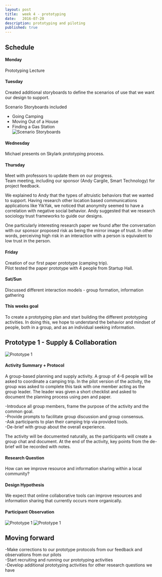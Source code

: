 ```yaml
---
layout: post
title:  week 4 - prototyping
date:   2016-07-20
description: prototyping and piloting
published: true
---
```

## Schedule  

#### Monday
Prototyping Lecture  

#### Tuesday
Created additional storyboards to define the scenarios of use that we want our design to support.

Scenario Storyboards included  
- Going Camping  
- Moving Out of a House  
- Finding a Gas Station  
![Scenario Storyboards](../../../img/week-4/scenario_storyboards.png)

#### Wednesday
Michael presents on Skylark prototyping process.

#### Thursday
Meet with professors to update them on our progress.  
Team meeting, including our sponsor (Andy Cargile, Smart Technology) for project feedback.  

We explained to Andy that the types of altruistic behaviors that we wanted to support. Having research other location 
based communications applications like YikYak, we noticed that anonymity seemed to have a correlation with negative social behavior. 
Andy suggested that we research sociology trust frameworks to guide our designs. 
  
One particularly interesting research paper we found after the conversation with our sponsor proposed risk as being the mirror image of trust.
 In other words, perceiving high risk in an interaction with a person is equivalent to low trust in the person. 

#### Friday
Creation of our first paper prototype (camping trip).  
Pilot tested the paper prototype with 4 people from Startup Hall.  

#### Sat/Sun
Discussed different interaction models - group formation, information gathering


#### This weeks goal
To create a prototyping plan and start building the different prototyping activities. In doing this, we hope to understand the behavior and mindset of people, both in a group, and as an individual seeking information.

## Prototype 1 - Supply & Collaboration
![Prototype 1](../../../img/week-4/prototypeList1.png)

#### Activity Summary + Protocol
A group-based planning and supply activity. A group of 4-6 people will be asked to coordinate a camping trip. In the pilot version of the activity, the group was asked to complete this task with one member acting as the group leader. The leader was given a short checklist and asked to document the planning process using pen and paper.

-Introduce all group members, frame the purpose of the activity and the common goal.<br/>
-Provide prompts to facilitate group discussion and group consensus.<br/>
-Ask participants to plan their camping trip via provided tools.<br/>
-De-brief with group about the overall experience.<br/>

The activity will be documented naturally, as the participants will create a group chat and document. At the end of the activity, key points from the de-brief will be recorded with notes. 

#### Research Question
How can we improve resource and information sharing within a local community?

#### Design Hypothesis
We expect that online collaborative tools can improve resources and information sharing that currently occurs more organically. 

#### Participant Observation
![Prototype 1](../../../img/week-4/prototypeList2.png)
![Prototype 1](../../../img/week-4/prototypeList3.png)



## Moving forward
-Make corrections to our prototype protocols from our feedback and observations from our pilots<br/>
-Start recruiting and running our prototyping activities<br/>
-Develop additional prototyping activities for other research questions we have<br/>
